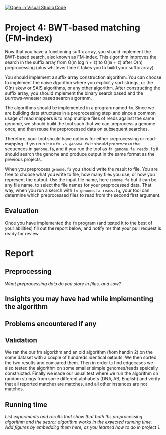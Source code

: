 [![Open in Visual Studio Code](https://classroom.github.com/assets/open-in-vscode-c66648af7eb3fe8bc4f294546bfd86ef473780cde1dea487d3c4ff354943c9ae.svg)](https://classroom.github.com/online_ide?assignment_repo_id=9215130&assignment_repo_type=AssignmentRepo)
# Project 4: BWT-based matching (FM-index)

Now that you have a functioning suffix array, you should implement the BWT-based search, also known as FM-index. This algorithm improves the search in the suffix array from O(m log n + z) to O(m + z) after O(n) preprocessing (plus whatever time it takes you to build your suffix array).

You should implement a suffix array construction algorithm. You can choose to implement the naive algorithm where you explicitly sort strings, or the O(n) skew or SAIS algorithms, or any other algorithm. After constructing the suffix array, you should implement the binary search based and the Burrows-Wheeler based search algorithm.

The algorithms should be implemented in a program named `fm`. Since we are building data structures in a preprocessing step, and since a common usage of read mappers is to map multiple files of reads against the same genome, we should build the tool such that we can preprocess a genome once, and then reuse the preprocessed data on subsequent searches.

Therefore, your tool should have options for either preprocessing or read-mapping. If you run it as `fm -p genome.fa` it should preprocess the sequences in `genome.fa`, and if you run the tool as  `fm genome.fa reads.fq` it should search the genome and produce output in the same format as the previous projects.

When you preprocess `genome.fa` you should write the result to file. You are free to choose what you write to file, how many files you use, or how you represent the output. Use the input file name, here `genome.fa` but it can be any file name, to select the file names for your preprocessed data. That way, when you run a search with `fm genome.fa reads.fq`, your tool can determine which preprocessed files to read from the second first argument.

## Evaluation

Once you have implemented the `fm` program (and tested it to the best of your abilities) fill out the report below, and notify me that your pull request is ready for review.

# Report

## Preprocessing

*What preprocessing data do you store in files, and how?*

## Insights you may have had while implementing the algorithm

## Problems encountered if any

## Validation

We ran the our fm algorithm and an old algorithm (from handin 2) on the some dataset with a couple of hundreds identical outputs. We then sorted the two results and compared them. 
Then in order to find edgecases we also tested the algorithm on some smaller simple genomes/reads speically constructed.
Finally we made our usual test where we run the algorithm on random strings from some different alphabets (DNA, AB, English) and verify that all reported matches are matches, and all other instances are not matches.

## Running time

*List experiments and results that show that both the preprocessing algorithm and the search algorithm works in the expected running time. Add figures by embedding them here, as you learned how to do in project 1.*
